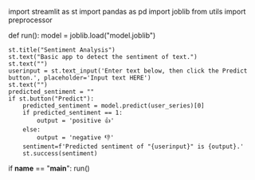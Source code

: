 import streamlit as st
import pandas as pd
import joblib
from utils import preprocessor

def run():
    model = joblib.load("model.joblib")

    st.title("Sentiment Analysis")
    st.text("Basic app to detect the sentiment of text.")
    st.text("")
    userinput = st.text_input('Enter text below, then click the Predict button.', placeholder='Input text HERE')
    st.text("")
    predicted_sentiment = ""
    if st.button("Predict"):
        predicted_sentiment = model.predict(user_series)[0]
        if predicted_sentiment == 1:
            output = 'positive 👍'
        else:
            output = 'negative 👎'
        sentiment=f'Predicted sentiment of "{userinput}" is {output}.'
        st.success(sentiment)

if __name__ == "__main__":
    run()
